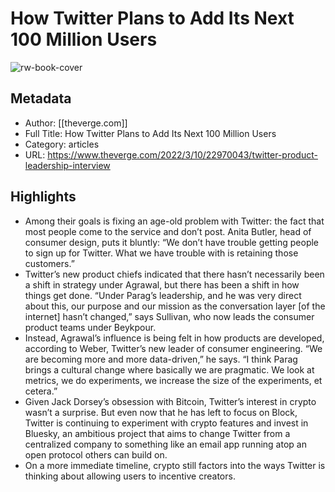 # How Twitter Plans to Add Its Next 100 Million Users

![rw-book-cover](https://readwise-assets.s3.amazonaws.com/static/images/article1.be68295a7e40.png)

## Metadata
- Author: [[theverge.com]]
- Full Title: How Twitter Plans to Add Its Next 100 Million Users
- Category: articles
- URL: https://www.theverge.com/2022/3/10/22970043/twitter-product-leadership-interview

## Highlights
- Among their goals is fixing an age-old problem with Twitter: the fact that most people come to the service and don’t post. Anita Butler, head of consumer design, puts it bluntly: “We don’t have trouble getting people to sign up for Twitter. What we have trouble with is retaining those customers.”
- Twitter’s new product chiefs indicated that there hasn’t necessarily been a shift in strategy under Agrawal, but there has been a shift in how things get done. “Under Parag’s leadership, and he was very direct about this, our purpose and our mission as the conversation layer [of the internet] hasn’t changed,” says Sullivan, who now leads the consumer product teams under Beykpour.
- Instead, Agrawal’s influence is being felt in how products are developed, according to Weber, Twitter’s new leader of consumer engineering. “We are becoming more and more data-driven,” he says. “I think Parag brings a cultural change where basically we are pragmatic. We look at metrics, we do experiments, we increase the size of the experiments, et cetera.”
- Given Jack Dorsey’s obsession with Bitcoin, Twitter’s interest in crypto wasn’t a surprise. But even now that he has left to focus on Block, Twitter is continuing to experiment with crypto features and invest in Bluesky, an ambitious project that aims to change Twitter from a centralized company to something like an email app running atop an open protocol others can build on.
- On a more immediate timeline, crypto still factors into the ways Twitter is thinking about allowing users to incentive creators.
